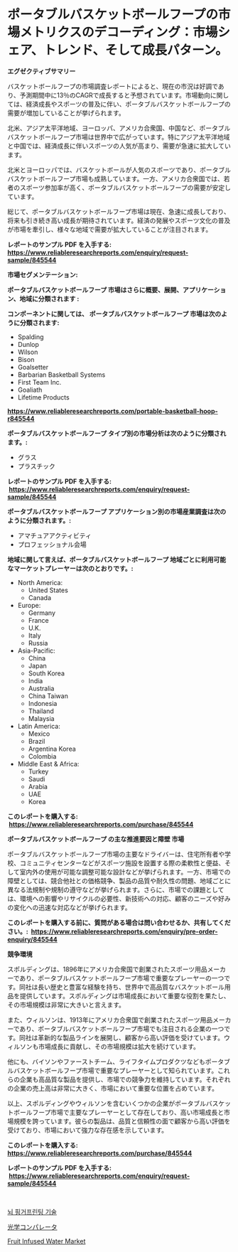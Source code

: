 <p><h1>ポータブルバスケットボールフープの市場メトリクスのデコーディング：市場シェア、トレンド、そして成長パターン。</h1></p><p><strong>エグゼクティブサマリー</strong></p>
<p><p>バスケットボールフープの市場調査レポートによると、現在の市況は好調であり、予測期間中に13％のCAGRで成長すると予想されています。市場動向に関しては、経済成長やスポーツの普及に伴い、ポータブルバスケットボールフープの需要が増加していることが挙げられます。</p><p>北米、アジア太平洋地域、ヨーロッパ、アメリカ合衆国、中国など、ポータブルバスケットボールフープ市場は世界中で広がっています。特にアジア太平洋地域と中国では、経済成長に伴いスポーツの人気が高まり、需要が急速に拡大しています。</p><p>北米とヨーロッパでは、バスケットボールが人気のスポーツであり、ポータブルバスケットボールフープ市場も成熟しています。一方、アメリカ合衆国では、若者のスポーツ参加率が高く、ポータブルバスケットボールフープの需要が安定しています。</p><p>総じて、ポータブルバスケットボールフープ市場は現在、急速に成長しており、将来も引き続き高い成長が期待されています。経済の発展やスポーツ文化の普及が市場を牽引し、様々な地域で需要が拡大していることが注目されます。</p></p>
<p><strong>レポートのサンプル PDF を入手する: <a href="https://www.reliableresearchreports.com/enquiry/request-sample/845544">https://www.reliableresearchreports.com/enquiry/request-sample/845544</a></strong></p>
<p><strong>市場セグメンテーション:</strong></p>
<p><strong> ポータブルバスケットボールフープ 市場はさらに概要、展開、アプリケーション、地域に分類されます :</strong></p>
<p><strong>コンポーネントに関しては、 ポータブルバスケットボールフープ 市場は次のように分類されます: &nbsp;</strong></p>
<p><ul><li>Spalding</li><li>Dunlop</li><li>Wilson</li><li>Bison</li><li>Goalsetter</li><li>Barbarian Basketball Systems</li><li>First Team Inc.</li><li>Goaliath</li><li>Lifetime Products</li></ul></p>
<p><strong><a href="https://www.reliableresearchreports.com/portable-basketball-hoop-r845544">https://www.reliableresearchreports.com/portable-basketball-hoop-r845544</a></strong></p>
<p><strong> ポータブルバスケットボールフープ タイプ別の市場分析は次のように分類されます。:</strong></p>
<p><ul><li>グラス</li><li>プラスチック</li></ul></p>
<p><strong>レポートのサンプル PDF を入手する: &nbsp;<a href="https://www.reliableresearchreports.com/enquiry/request-sample/845544">https://www.reliableresearchreports.com/enquiry/request-sample/845544</a></strong></p>
<p><strong> ポータブルバスケットボールフープ アプリケーション別の市場産業調査は次のように分類されます。:</strong></p>
<p><ul><li>アマチュアアクティビティ</li><li>プロフェッショナル会場</li></ul></p>
<p><strong>地域に関して言えば、ポータブルバスケットボールフープ 地域ごとに利用可能なマーケットプレーヤーは次のとおりです。:</strong></p>
<p><ul>
    <li>
        North America:
        <ul>
            <li>United States</li>
            <li>Canada</li>
        </ul>
    </li>
    <li>
        Europe:
        <ul>
            <li>Germany</li>
            <li>France</li>
            <li>U.K.</li>
            <li>Italy</li>
            <li>Russia</li>
        </ul>
    </li>
    <li>
        Asia-Pacific:
        <ul>
            <li>China</li>
            <li>Japan</li>
            <li>South Korea</li>
            <li>India</li>
            <li>Australia</li>
            <li>China Taiwan</li>
            <li>Indonesia</li>
            <li>Thailand</li>
            <li>Malaysia</li>
        </ul>
    </li>
    <li>
        Latin America:
        <ul>
            <li>Mexico</li>
            <li>Brazil</li>
            <li>Argentina Korea</li>
            <li>Colombia</li>
        </ul>
    </li>
    <li>
        Middle East & Africa:
        <ul>
            <li>Turkey</li>
            <li>Saudi</li>
            <li>Arabia</li>
            <li>UAE</li>
            <li>Korea</li>
        </ul>
    </li>
    </ul></p>
<p><strong>このレポートを購入する: &nbsp;<a href="https://www.reliableresearchreports.com/purchase/845544">https://www.reliableresearchreports.com/purchase/845544</a></strong></p>
<p><strong>ポータブルバスケットボールフープ の主な推進要因と障壁 市場</strong></p>
<p><p>ポータブルバスケットボールフープ市場の主要なドライバーは、住宅所有者や学校、コミュニティセンターなどがスポーツ施設を設置する際の柔軟性と便益、そして室内外の使用が可能な調整可能な設計などが挙げられます。一方、市場での障壁としては、競合他社との価格競争、製品の品質や耐久性の問題、地域ごとに異なる法規制や規制の遵守などが挙げられます。さらに、市場での課題としては、環境への影響やリサイクルの必要性、新技術への対応、顧客のニーズや好みの変化への迅速な対応などが挙げられます。</p></p>
<p><strong>このレポートを購入する前に、質問がある場合は問い合わせるか、共有してください。:&nbsp; <a href="https://www.reliableresearchreports.com/enquiry/pre-order-enquiry/845544">https://www.reliableresearchreports.com/enquiry/pre-order-enquiry/845544</a></strong></p>
<p><strong>競争環境</strong></p>
<p><p>スポルディングは、1896年にアメリカ合衆国で創業されたスポーツ用品メーカーであり、ポータブルバスケットボールフープ市場で重要なプレーヤーの一つです。同社は長い歴史と豊富な経験を持ち、世界中で高品質なバスケットボール用品を提供しています。スポルディングは市場成長において重要な役割を果たし、その市場規模は非常に大きいと言えます。</p><p>また、ウィルソンは、1913年にアメリカ合衆国で創業されたスポーツ用品メーカーであり、ポータブルバスケットボールフープ市場でも注目される企業の一つです。同社は革新的な製品ラインを展開し、顧客から高い評価を受けています。ウィルソンも市場成長に貢献し、その市場規模は拡大を続けています。</p><p>他にも、バイソンやファーストチーム、ライフタイムプロダクツなどもポータブルバスケットボールフープ市場で重要なプレーヤーとして知られています。これらの企業も高品質な製品を提供し、市場での競争力を維持しています。それぞれの企業の売上高は非常に大きく、市場において重要な位置を占めています。</p><p>以上、スポルディングやウィルソンを含むいくつかの企業がポータブルバスケットボールフープ市場で主要なプレーヤーとして存在しており、高い市場成長と市場規模を誇っています。彼らの製品は、品質と信頼性の面で顧客から高い評価を受けており、市場において強力な存在感を示しています。</p></p>
<p><strong>このレポートを購入する: &nbsp; <a href="https://www.reliableresearchreports.com/purchase/845544">https://www.reliableresearchreports.com/purchase/845544</a></strong></p>
<p><strong>レポートのサンプル PDF を入手する: &nbsp;<a href="https://www.reliableresearchreports.com/enquiry/request-sample/845544">https://www.reliableresearchreports.com/enquiry/request-sample/845544</a></strong><strong></strong></p>
<p>&nbsp;</p>
<p><p><a href="https://medium.com/@davionolson1/%EB%87%8C-%EC%A7%80%EB%AC%B8-%EA%B8%B0%EC%88%A0-%EC%8B%9C%EC%9E%A5-%EB%B6%84%EC%84%9D-%EA%B7%B8-%EC%84%B1%EC%9E%A5%EB%A5%A0-%EC%8B%9C%EC%9E%A5-%EC%84%B8%EB%B6%84%ED%99%94-%EB%B0%8F-%EC%A0%84%EC%84%B8%EA%B3%84-%EC%82%B0%EC%97%85-%EA%B0%9C%EC%9A%94-09b2635b17c8">뇌 핑거프린팅 기술</a></p><p><a href="https://medium.com/@kimalker_178/optical-comparators%E5%B8%82%E5%A0%B4%E8%A6%8F%E6%A8%A1-cagr-%E3%83%88%E3%83%AC%E3%83%B3%E3%83%892024-2030-78b9a8d6bb67">光学コンパレータ</a></p><p><a href="https://github.com/AKSHATREPORTPRIME/Market-Research-Report-List-4/blob/main/fruit-infused-water-market.md">Fruit Infused Water Market</a></p></p>